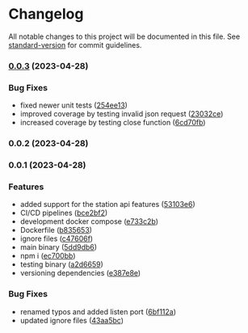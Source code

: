 # Changelog

All notable changes to this project will be documented in this file. See [standard-version](https://github.com/conventional-changelog/standard-version) for commit guidelines.

### [0.0.3](https://github.com/hidromatologia-v2/stations/compare/v0.0.2...v0.0.3) (2023-04-28)


### Bug Fixes

* fixed newer unit tests ([254ee13](https://github.com/hidromatologia-v2/stations/commit/254ee130f5180c3b171b7016c174232df41dac29))
* improved coverage by testing invalid json request ([23032ce](https://github.com/hidromatologia-v2/stations/commit/23032ce403fec355be9c7bd55e07d1450401ec50))
* increased coverage by testing close function ([6cd70fb](https://github.com/hidromatologia-v2/stations/commit/6cd70fbbf9f3ccdfdb7c1c32b87a95b24dd0ad82))

### 0.0.2 (2023-04-28)

### 0.0.1 (2023-04-28)


### Features

* added support for the station api features ([53103e6](https://github.com/hidromatologia-v2/stations/commit/53103e68edbe9674af98035513f94f19f7dee230))
* CI/CD pipelines ([bce2bf2](https://github.com/hidromatologia-v2/stations/commit/bce2bf2d87f7649db06df5afd9f260e080a2812a))
* development docker compose ([e733c2b](https://github.com/hidromatologia-v2/stations/commit/e733c2b0303b57746bf43a183c7698d2da56f81e))
* Dockerfile ([b835653](https://github.com/hidromatologia-v2/stations/commit/b83565331c7196005896865c1477fabd1bc9abed))
* ignore files ([c47606f](https://github.com/hidromatologia-v2/stations/commit/c47606f322b7c75bf7edd7668c1c389008d557b0))
* main binary ([5dd9db6](https://github.com/hidromatologia-v2/stations/commit/5dd9db66fe4e2af828c318e3e1953fb800686d21))
* npm i ([ec700bb](https://github.com/hidromatologia-v2/stations/commit/ec700bbcef347d328e46c241560d394ba78b4c32))
* testing binary ([a2d6659](https://github.com/hidromatologia-v2/stations/commit/a2d6659dd41140f04681bc47e6c846287d809e62))
* versioning dependencies ([e387e8e](https://github.com/hidromatologia-v2/stations/commit/e387e8e976592f25ec3d16f65a27569df02862d0))


### Bug Fixes

* renamed typos and added listen port ([6bf112a](https://github.com/hidromatologia-v2/stations/commit/6bf112a80be3ba9eb775cbd317aab2637ea6cdf4))
* updated ignore files ([43aa5bc](https://github.com/hidromatologia-v2/stations/commit/43aa5bc5f5b9ddcd43879a0a69858e46188c0170))
